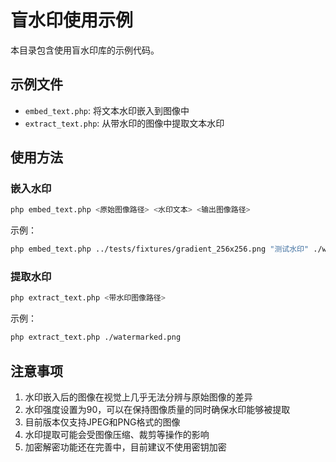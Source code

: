 # 盲水印使用示例

本目录包含使用盲水印库的示例代码。

## 示例文件

- `embed_text.php`: 将文本水印嵌入到图像中
- `extract_text.php`: 从带水印的图像中提取文本水印

## 使用方法

### 嵌入水印

```bash
php embed_text.php <原始图像路径> <水印文本> <输出图像路径>
```

示例：
```bash
php embed_text.php ../tests/fixtures/gradient_256x256.png "测试水印" ./watermarked.png
```

### 提取水印

```bash
php extract_text.php <带水印图像路径>
```

示例：
```bash
php extract_text.php ./watermarked.png
```

## 注意事项

1. 水印嵌入后的图像在视觉上几乎无法分辨与原始图像的差异
2. 水印强度设置为90，可以在保持图像质量的同时确保水印能够被提取
3. 目前版本仅支持JPEG和PNG格式的图像
4. 水印提取可能会受图像压缩、裁剪等操作的影响
5. 加密解密功能还在完善中，目前建议不使用密钥加密 
